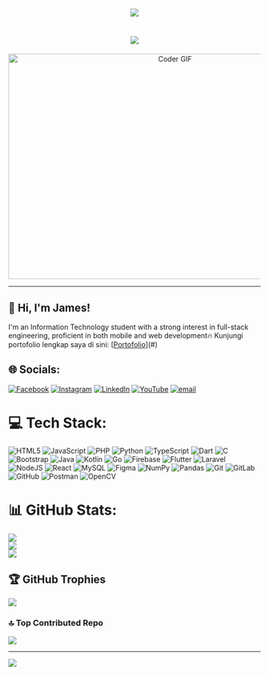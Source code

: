 <h1 align="center">
    <img src="https://readme-typing-svg.herokuapp.com/?font=Righteous&size=35&center=true&vCenter=true&width=700&height=100&duration=7000&lines=I'm+James+Frans+Rizky+Tambunan;" />
</h1>
<h1 align="center">
    <img src="https://readme-typing-svg.herokuapp.com/?font=Righteous&size=35&center=true&vCenter=true&width=500&height=70&duration=4000&lines=Welcome+to+my+profile!;" />
</h1>
<div align="center">
    <img alt="Coder GIF" height=450 width=650 src="https://cdn.dribbble.com/users/730703/screenshots/6581243/avento.gif" />
    <br>
</div>
<hr/>

## 👋 Hi, I'm James!
I'm an Information Technology student with a strong interest in full-stack engineering, proficient in both mobile and web development🔥
Kunjungi portofolio lengkap saya di sini: [[Portofolio](https://james-frans-rizky-tambunan.netlify.app/)](#)

## 🌐 Socials:
[![Facebook](https://img.shields.io/badge/Facebook-%231877F2.svg?logo=Facebook&logoColor=white)](https://facebook.com/juli.panjaitan.50/) [![Instagram](https://img.shields.io/badge/Instagram-%23E4405F.svg?logo=Instagram&logoColor=white)](https://www.instagram.com/jmsrzk_14/) [![LinkedIn](https://img.shields.io/badge/LinkedIn-%230077B5.svg?logo=linkedin&logoColor=white)](https://linkedin.com/in/james-frans-rizky-tambunan) [![YouTube](https://img.shields.io/badge/YouTube-%23FF0000.svg?logo=YouTube&logoColor=white)](https://youtube.com/@mr.x1822) [![email](https://img.shields.io/badge/Email-D14836?logo=gmail&logoColor=white)](mailto:jmsrizky@gmail.com)

# 💻 Tech Stack:
![HTML5](https://img.shields.io/badge/HTML5-%23E34F26.svg?style=plastic&logo=html5&logoColor=white) ![JavaScript](https://img.shields.io/badge/javascript-%23323330.svg?style=plastic&logo=javascript&logoColor=%23F7DF1E) ![PHP](https://img.shields.io/badge/php-%23777BB4.svg?style=plastic&logo=php&logoColor=white) ![Python](https://img.shields.io/badge/python-3670A0?style=plastic&logo=python&logoColor=ffdd54) ![TypeScript](https://img.shields.io/badge/typescript-%23007ACC.svg?style=plastic&logo=typescript&logoColor=white) ![Dart](https://img.shields.io/badge/dart-%230175C2.svg?style=plastic&logo=dart&logoColor=white) ![C](https://img.shields.io/badge/c-%2300599C.svg?style=plastic&logo=c&logoColor=white) ![Bootstrap](https://img.shields.io/badge/bootstrap-%238511FA.svg?style=plastic&logo=bootstrap&logoColor=white) ![Java](https://img.shields.io/badge/java-%23ED8B00.svg?style=plastic&logo=openjdk&logoColor=white) ![Kotlin](https://img.shields.io/badge/kotlin-%237F52FF.svg?style=plastic&logo=kotlin&logoColor=white) ![Go](https://img.shields.io/badge/go-%2300ADD8.svg?style=plastic&logo=go&logoColor=white) ![Firebase](https://img.shields.io/badge/firebase-%23039BE5.svg?style=plastic&logo=firebase) ![Flutter](https://img.shields.io/badge/Flutter-%2302569B.svg?style=plastic&logo=Flutter&logoColor=white) ![Laravel](https://img.shields.io/badge/laravel-%23FF2D20.svg?style=plastic&logo=laravel&logoColor=white) ![NodeJS](https://img.shields.io/badge/node.js-6DA55F?style=plastic&logo=node.js&logoColor=white) ![React](https://img.shields.io/badge/react-%2320232a.svg?style=plastic&logo=react&logoColor=%2361DAFB) ![MySQL](https://img.shields.io/badge/mysql-4479A1.svg?style=plastic&logo=mysql&logoColor=white) ![Figma](https://img.shields.io/badge/figma-%23F24E1E.svg?style=plastic&logo=figma&logoColor=white) ![NumPy](https://img.shields.io/badge/numpy-%23013243.svg?style=plastic&logo=numpy&logoColor=white) ![Pandas](https://img.shields.io/badge/pandas-%23150458.svg?style=plastic&logo=pandas&logoColor=white) ![Git](https://img.shields.io/badge/git-%23F05033.svg?style=plastic&logo=git&logoColor=white) ![GitLab](https://img.shields.io/badge/gitlab-%23181717.svg?style=plastic&logo=gitlab&logoColor=white) ![GitHub](https://img.shields.io/badge/github-%23121011.svg?style=plastic&logo=github&logoColor=white) ![Postman](https://img.shields.io/badge/Postman-FF6C37?style=plastic&logo=postman&logoColor=white) ![OpenCV](https://img.shields.io/badge/OpenCV-FF6C37?style=plastic&logo=opencv&logoColor=white)

# 📊 GitHub Stats:
![](https://github-readme-stats.vercel.app/api?username=jmsrzk14&theme=dark&hide_border=false&include_all_commits=false&count_private=false)<br/>
![](https://github-readme-streak-stats.herokuapp.com/?user=jmsrzk14&theme=dark&hide_border=false)<br/>
![](https://github-readme-stats.vercel.app/api/top-langs/?username=jmsrzk14&theme=dark&hide_border=false&include_all_commits=false&count_private=false&layout=compact)
## 🏆 GitHub Trophies
![](https://github-profile-trophy.vercel.app/?username=jmsrzk14&theme=radical&no-frame=false&no-bg=false&margin-w=4)
### 🔝 Top Contributed Repo
![](https://github-contributor-stats.vercel.app/api?username=jmsrzk14&limit=5&theme=dark&combine_all_yearly_contributions=true)


---
[![](https://visitcount.itsvg.in/api?id=jmsrzk14&icon=0&color=0)](https://visitcount.itsvg.in)

<!-- Proudly created with GPRM ( https://gprm.itsvg.in ) -->

<!--
**jmsrzk14/jmsrzk14** is a ✨ _special_ ✨ repository because its `README.md` (this file) appears on your GitHub profile.

Here are some ideas to get you started:

- 🔭 I’m currently working on ...
- 🌱 I’m currently learning ...
- 👯 I’m looking to collaborate on ...
- 🤔 I’m looking for help with ...
- 💬 Ask me about ...
- 📫 How to reach me: ...
- 😄 Pronouns: ...
- ⚡ Fun fact: ...
-->
